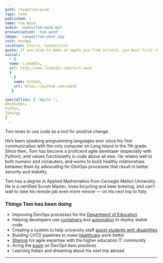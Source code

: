 ```yaml
---
path: /team/tom-wood
type: team
published: 1
name: Tom Wood
audio: 'audio/tom-wood.mp3'
pronunciation: 'tom wood'
image: 'images/tom-wood.jpg'
role: DevOps
location: Storrs, Connecticut
quote: If you wish to make an apple pie from scratch, you must first invent the universe. (Carl Sagan)
social: 
  - {
  name: LinkedIn,
  url: http://www.linkedin.com/in/t-wood
  }
  - {
    name: GitHub,
    url: https://github.com/woodt
   }

specialties: [ "Agile ",
DevSecOps,
Python,
Zymurgy
]
---
```


Tom loves to use code as a tool for positive change. 

He’s been speaking programming languages ever since his first communication with the only computer on Long Island in the 7th grade. Since then, Tom has become a proficient agile developer (especially with Python), and values functionality in code above all else. He relates well to both humans and computers, and works to build healthy relationships between them by advocating for DevOps processes that result in better security and stability.

Tom has a degree in Applied Mathematics from Carnegie Mellon University. He is a certified Scrum Master, loves bicycling and beer brewing, and can’t wait to take his remote job even more remote — on his next trip to Italy.



### Things Tom has been doing
* Improving DevOps processes for the [Department of Education](https://civicactions.com/case-study/lincs)
* Helping developers use [containers](https://www.docker.com/) and [automation](https://jenkins.io/) to deploy stable code
* Creating a system to help university staff [assist students with disabilities](https://csd.uconn.edu/)
* Building CI/CD pipelines to make [healthcare](https://www.cigna.com/) work better
* [Sharing](https://events.educause.edu/special-topic-events/nercomp-annual-conference/2012/proceedings/agile-software-development-in-practice-experience-tips-and-tools-from-the-trenches-of-higher-education) his agile expertise with the higher education IT community
* Acing the [exam](https://www.scaledagile.com/certification/courses/safe-devops/) on DevOps best practices
* Learning Italian and dreaming about his next trip abroad

-------------------------------

